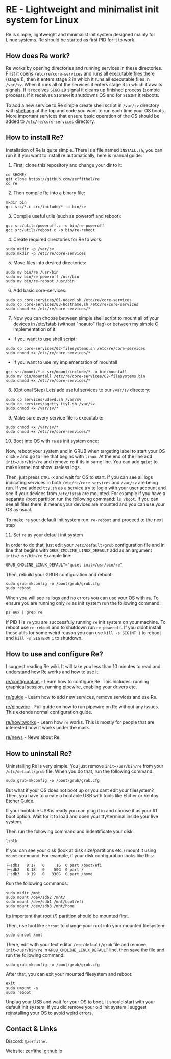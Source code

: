 # RE - Lightweight and minimalist init system for Linux

Re is simple, lightweight and minimalist init system designed mainly for Linux systems. Re should be started as first PID for it to work.

## How does Re work?

Re works by opening directories and running services in these directories. First it opens `/etc/re/core-services` and runs all executable files there (stage 1), then it enters stage 2 in which it runs all executable files in `/var/sv`. When it runs all of the services it enters stage 3 in which it awaits signals. If it receives `SIGCHLD` signal it cleans up finished process (zombie process). If it receives `SIGTERM` it shutdowns OS and for `SIGINT` it reboots.

To add a new service to Re simple create shell script in `/var/sv` directory with [shebang](https://en.wikipedia.org/wiki/Shebang_(Unix)) at the top and code you want to run each time your OS boots. More important services that ensure basic operation of the OS should be added to `/etc/re/core-services` directory.

## How to install Re?

Installation of Re is quite simple. There is a file named `INSTALL.sh`, you can run it if you want to install re automatically, here is manual guide:

1. First, clone this repository and change your dir to it:
```
cd $HOME/
git clone https://github.com/zerfithel/re
cd re
```

2. Then compile Re into a binary file:
```
mkdir bin
gcc src/*.c src/include/* -o bin/re
```

3. Compile useful utils (such as poweroff and reboot):
```
gcc src/utils/poweroff.c -o bin/re-poweroff
gcc src/utils/reboot.c -o bin/re-reboot
```

4. Create required directories for Re to work:
```
sudo mkdir -p /var/sv
sudo mkdir -p /etc/re/core-services
```

5. Move files into desired directories:
```
sudo mv bin/re /usr/bin
sudo mv bin/re-poweroff /usr/bin
sudo mv bin/re-reboot /usr/bin
```

6. Add basic core-services:
```
sudo cp core-services/01-udevd.sh /etc/re/core-services
sudo cp core-services/03-hostname.sh /etc/re/core-services
sudo chmod +x /etc/re/core-services/*
```

7. Now you can choose between simple shell script to mount all of your devices in /etc/fstab (without "noauto" flag) or between my simple C implementation of it

- If you want to use shell script:
```
sudo cp core-services/02-filesystems.sh /etc/re/core-services
sudo chmod +x /etc/re/core-services/*
```

- If you want to use my implementation of mountall
```
gcc src/mount/*.c src/mount/include/* -o bin/mountall
sudo mv bin/mountall /etc/re/core-services/02-filesystems.bin
sudo chmod +x /etc/re/core-services/*
```

8. (Optional Step) Lets add useful services to our `/var/sv` directory:
```
sudo cp services/udevd.sh /var/sv
sudo cp services/agetty-tty1.sh /var/sv
sudo chmod +x /var/sv/*
```

9. Make sure every service file is executable:
```
sudo chmod +x /var/sv/*
sudo chmod +x /etc/re/core-services/*
```

10. Boot into OS with `re` as init system once:

Now, reboot your system and in GRUB when targeting label to start your OS click `e` and go to line that begins with `linux`. At the end of the line add `init=/usr/bin/re` and remove `ro` if its in same line. You can add `quiet` to make kernel not show useless logs.

Then, just press `CTRL-X` and wait for OS to start. If you can see all logs indicating services in both `/etc/re/core-services` and `/var/sv` are being run. If you added `tty.sh` as a service try to login with your user account and see if your devices from `/etc/fstab` are mounted. For example if you have a separate /boot partition run the following command: `ls /boot`. If you can see all files there, it means your devices are mounted and you can use your OS as usual.

To make `re` your default init system run:
```re-reboot```
and proceed to the next step

11. Set `re` as your default init system

In order to do that, just edit your `/etc/default/grub` configuration file and in line that begins with `GRUB_CMDLINE_LINUX_DEFAULT` add as an argument `init=/usr/bin/re`
Example line:
```
GRUB_CMDLINE_LINUX_DEFAULT="quiet init=/usr/bin/re"
```

Then, rebuild your GRUB configuration and reboot:
```
sudo grub-mkconfig -o /boot/grub/grub.cfg
sudo reboot
```

When you will see `re` logs and no errors you can use your OS with `re`. To ensure you are running only `re` as init system run the following command:
```
ps aux | grep re
```

If PID 1 is `re` you are successfuly running `re` init system on your machine. To reboot use `re-reboot` and to shutdown run `re-poweroff`. If you didnt install these utils for some weird reason you can use `kill -s SIGINT 1` to reboot and `kill -s SIGTERM 1` to shutdown.

## How to use and configure Re?

I suggest reading Re wiki. It will take you less than 10 minutes to read and understand how Re works and how to use it.

[re/configuration](https://zerfithel.github.io/software/re/configuration) - Learn how to configure Re. This includes: running graphical session, running pipewire, enabling your drivers etc.

[re/guide](https://zerfithel.github.io/software/re/guide) - Learn how to add new services, remove services and use Re.

[re/pipewire](https://zerfithel.github.io/software/re/pipewire) - Full guide on how to run pipewire on Re without any issues. This extends normal configuration guide.

[re/howitworks](https://zerfithel.github.io/software/re/howitworks) - Learn how `re` works. This is mostly for people that are interested how it works under the mask.

[re/news](https://zerfithel.github.io/software/re/news) - News about Re.

## How to uninstall Re?

Uninstalling Re is very simple. You just remove `init=/usr/bin/re` from your `/etc/default/grub` file. When you do that, run the following command:
```
sudo grub-mkconfig -o /boot/grub/grub.cfg
```

But what if your OS does not boot up or you cant edit your filesystem? Then, you have to create a bootable USB with tools like Etcher or Ventoy. [Etcher Guide](https://www.how2shout.com/how-to/balenaetcher-how-to-create-a-bootable-usb-flash-drive-using-etcher.html).

If your bootable USB is ready you can plug it in and choose it as your #1 boot option. Wait for it to load and open your tty/terminal inside your live system.

Then run the following command and indentificate your disk:
```
lsblk
```

If you can see your disk (look at disk size/partitions etc.) mount it using `mount` command.
For example, if your disk configuration looks like this:
```
├─sdb1   8:17   0     1G  0 part /boot/efi
├─sdb2   8:18   0    50G  0 part /
├─sdb3   8:19   0   330G  0 part /home
```

Run the following commands:
```
sudo mkdir /mnt
sudo mount /dev/sdb2 /mnt/
sudo mount /dev/sdb1 /mnt/boot/efi
sudo mount /dev/sdb3 /mnt/home
```

Its important that root (/) partition should be mounted first.

Then, use tool like `chroot` to change your root into your mounted filesystem:
```
sudo chroot /mnt
```

There, edit with your text editor `/etc/default/grub` file and remove `init=/usr/bin/re` in `GRUB_CMDLINE_LINUX_DEFAULT` line, then save the file and run the following command:
```
sudo grub-mkconfig -o /boot/grub/grub.cfg
```
After that, you can exit your mounted filesystem and reboot:
```
exit
sudo umount -a
sudo reboot
```

Unplug your USB and wait for your OS to boot. It should start with your default init system. If you did remove your old init system I suggest reinstalling your OS to avoid weird errors.

## Contact & Links

Discord: `@zerfithel`

Website: [zerfithel.github.io](https://zerfithel.github.io)
